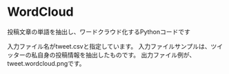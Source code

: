 # WordCloud
投稿文章の単語を抽出し、ワードクラウド化するPythonコードです

入力ファイル名がtweet.csvと指定しています。
入力ファイルサンプルは、ツイッターの私自身の投稿情報を抽出したものです。
出力ファイル例が、tweet.wordcloud.pngです。
